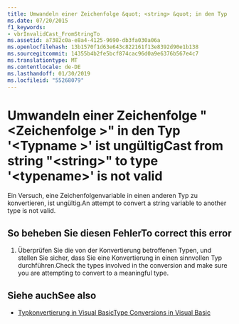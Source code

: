 ```yaml
---
title: Umwandeln einer Zeichenfolge &quot; <string> &quot; in den Typ '<typename>' ist ungültig
ms.date: 07/20/2015
f1_keywords:
- vbrInvalidCast_FromStringTo
ms.assetid: a7382c0a-e8a4-4125-9690-db3fa030a06a
ms.openlocfilehash: 13b1570f1d63e643c822161f13e8392d90e1b138
ms.sourcegitcommit: 14355b4b2fe5bcf874cac96d0a9e6376b567e4c7
ms.translationtype: MT
ms.contentlocale: de-DE
ms.lasthandoff: 01/30/2019
ms.locfileid: "55268079"
---
```

# <a name="cast-from-string-quotstringquot-to-type-typename-is-not-valid"></a><span data-ttu-id="69375-102">Umwandeln einer Zeichenfolge &quot; \<Zeichenfolge >&quot; in den Typ '\<Typname >' ist ungültig</span><span class="sxs-lookup"><span data-stu-id="69375-102">Cast from string &quot;\<string>&quot; to type '\<typename>' is not valid</span></span>
<span data-ttu-id="69375-103">Ein Versuch, eine Zeichenfolgenvariable in einen anderen Typ zu konvertieren, ist ungültig.</span><span class="sxs-lookup"><span data-stu-id="69375-103">An attempt to convert a string variable to another type is not valid.</span></span>  
  
## <a name="to-correct-this-error"></a><span data-ttu-id="69375-104">So beheben Sie diesen Fehler</span><span class="sxs-lookup"><span data-stu-id="69375-104">To correct this error</span></span>  
  
1.  <span data-ttu-id="69375-105">Überprüfen Sie die von der Konvertierung betroffenen Typen, und stellen Sie sicher, dass Sie eine Konvertierung in einen sinnvollen Typ durchführen.</span><span class="sxs-lookup"><span data-stu-id="69375-105">Check the types involved in the conversion and make sure you are attempting to convert to a meaningful type.</span></span>  
  
## <a name="see-also"></a><span data-ttu-id="69375-106">Siehe auch</span><span class="sxs-lookup"><span data-stu-id="69375-106">See also</span></span>
- [<span data-ttu-id="69375-107">Typkonvertierung in Visual Basic</span><span class="sxs-lookup"><span data-stu-id="69375-107">Type Conversions in Visual Basic</span></span>](../../visual-basic/programming-guide/language-features/data-types/type-conversions.md)
